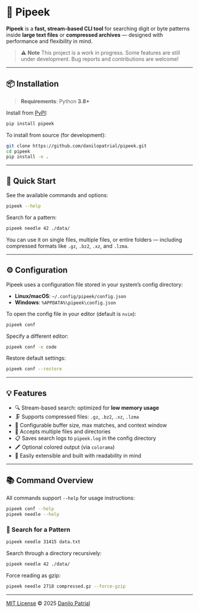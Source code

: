 # 🧪 Pipeek

**Pipeek** is a **fast, stream-based CLI tool** for searching digit or byte patterns inside **large text files** or **compressed archives** — designed with performance and flexibility in mind.

> ⚠️ **Note**
> This project is a work in progress. Some features are still under development. Bug reports and contributions are welcome!

---

## 📦 Installation

> **Requirements**: Python **3.8+**

Install from [PyPI](https://pypi.org/project/pipeek):

```bash
pip install pipeek
```

To install from source (for development):

```bash
git clone https://github.com/danilopatrial/pipeek.git
cd pipeek
pip install -e .
```

---

## 🚀 Quick Start

See the available commands and options:

```bash
pipeek --help
```

Search for a pattern:

```bash
pipeek needle 42 ./data/
```

You can use it on single files, multiple files, or entire folders — including compressed formats like `.gz`, `.bz2`, `.xz`, and `.lzma`.

---

## ⚙️ Configuration

Pipeek uses a configuration file stored in your system’s config directory:

* **Linux/macOS**: `~/.config/pipeek/config.json`
* **Windows**: `%APPDATA%\pipeek\config.json`

To open the config file in your editor (default is `nvim`):

```bash
pipeek conf
```

Specify a different editor:

```bash
pipeek conf -e code
```

Restore default settings:

```bash
pipeek conf --restore
```

---

## 💡 Features

* 🔍 Stream-based search: optimized for **low memory usage**
* 🗜️ Supports compressed files: `.gz`, `.bz2`, `.xz`, `.lzma`
* 🧠 Configurable buffer size, max matches, and context window
* 📁 Accepts multiple files and directories
* 📋 Saves search logs to `pipeek.log` in the config directory
* 🖍️ Optional colored output (via `colorama`)
* 🧪 Easily extensible and built with readability in mind

---

## 📚 Command Overview

All commands support `--help` for usage instructions:

```bash
pipeek conf --help
pipeek needle --help
```

### 🔎 Search for a Pattern

```bash
pipeek needle 31415 data.txt
```

Search through a directory recursively:

```bash
pipeek needle 42 ./data/
```

Force reading as gzip:

```bash
pipeek needle 2718 compressed.gz --force-gzip
```

---

[MIT License](LICENSE) © 2025 [Danilo Patrial](https://github.com/danilopatrial)
